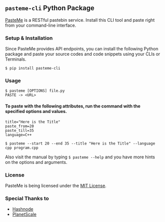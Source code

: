 ## `pasteme-cli` Python Package
[PasteMe](https://github.com/collove/pasteme) is a RESTful pastebin service. Install this CLI tool and paste right from your command-line interface.

### Setup & Installation
Since PasteMe provides API endpoints, you can install the following Python package and paste your source codes and code snippets using your CLIs or Terminals.

```shell
$ pip install pasteme-cli
```

### Usage

```shell
$ pasteme [OPTIONS] file.py
PASTE -> <URL>
```

#### To paste with the following attributes, run the command with the specified options and values.

```shell
title="Here is the Title"
paste_from=20
paste_till=35
language=C++
```

```shell
$ pasteme --start 20 --end 35 --title "Here is the Title" --language cpp program.cpp
```

Also visit the manual by typing `$ pasteme --help` and you have more hints on the options and arguments.

### License
PasteMe is being licensed under the [MIT License](https://github.com/collove/pasteme/blob/main/LICENSE).

### Special Thanks to
- [Hashnode](https://hashnode.com/)
- [PlanetScale](https://planetscale.com/)